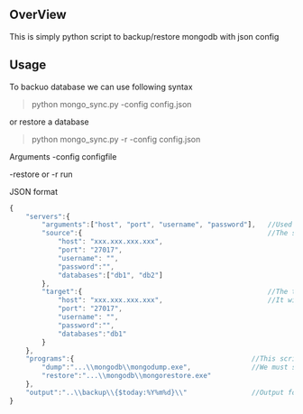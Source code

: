## OverView

This is simply python script to backup/restore mongodb with json config

## Usage

To backuo database we can use following syntax 
> python mongo_sync.py -config config.json

or restore a database
> python mongo_sync.py -r -config config.json


Arguments
-config configfile


-restore or -r
run 

JSON format
``` javascript
{
	"servers":{
		"arguments":["host", "port", "username", "password"],	//Used server arguments in command line
		"source":{												//The source mongodb server used for backup
			"host": "xxx.xxx.xxx.xxx",
			"port": "27017",
			"username": "",
			"password":"",
			"databases":["db1", "db2"]
		},
		"target":{												//The target mongodb server used for restore.
			"host": "xxx.xxx.xxx.xxx",							//It will use source server item for restore if it doesn't exist.
			"port": "27017",
			"username": "",
			"password":"",
			"databases":"db1"
		}
	},
	"programs":{											//This script use mongodump and mongorestore to backup/restore
		"dump":"...\\mongodb\\mongodump.exe",				//We must set the program path of them
		"restore":"...\\mongodb\\mongorestore.exe"
	},
	"output":"..\\backup\\{$today:%Y%m%d}\\"				//Output folder backup/restore, it support date flag
}
```